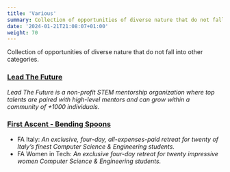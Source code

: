```yaml
---
title: 'Various'
summary: Collection of opportunities of diverse nature that do not fall into other categories.
date: '2024-01-21T21:08:07+01:00'
weight: 70
---
```


Collection of opportunities of diverse nature that do not fall into other categories.

### [Lead The Future](https://www.leadthefuture.tech/)
_Lead The Future is a non-profit STEM mentorship organization where top talents are paired with high-level mentors and can grow within a community of +1000 individuals._

### [First Ascent - Bending Spoons](https://firstascent.io/)
- FA Italy: _An exclusive, four-day, all-expenses-paid retreat for twenty of Italy’s finest Computer Science & Engineering students._
- FA Women in Tech: _An exclusive four-day retreat for twenty impressive women Computer Science & Engineering students._
